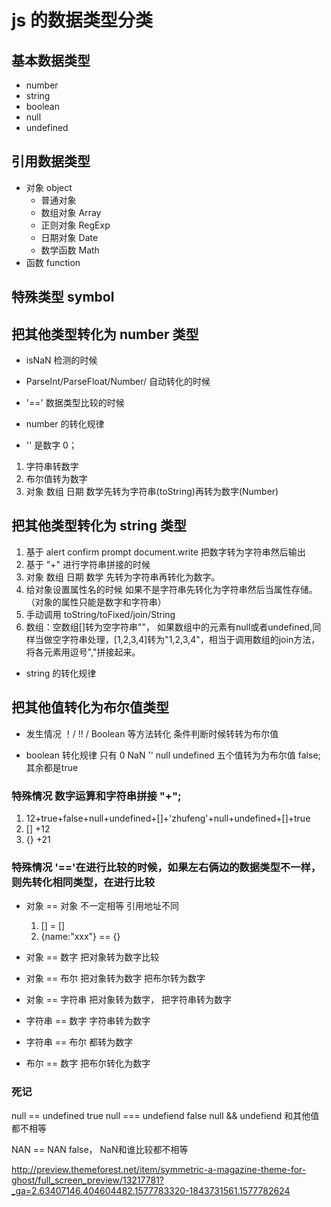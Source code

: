 # js 的数据类型分类
## 基本数据类型
- number
- string
- boolean
- null
- undefined
## 引用数据类型
- 对象 object
    - 普通对象
    - 数组对象 Array
    - 正则对象 RegExp
    - 日期对象 Date 
    - 数学函数 Math
- 函数 function

## 特殊类型 symbol

## 把其他类型转化为 number 类型

- isNaN 检测的时候

- ParseInt/ParseFloat/Number/ 自动转化的时候

- '==' 数据类型比较的时候

- number 的转化规律 
* '' 是数字 0；
1. 字符串转数字
2. 布尔值转为数字
3. 对象 数组 日期 数学先转为字符串(toString)再转为数字(Number)

## 把其他类型转化为 string 类型
1. 基于 alert confirm prompt document.write 把数字转为字符串然后输出
2. 基于 "+" 进行字符串拼接的时候
3. 对象 数组 日期 数学 先转为字符串再转化为数字。
4. 给对象设置属性名的时候 如果不是字符串先转化为字符串然后当属性存储。（对象的属性只能是数字和字符串）
5. 手动调用 toString/toFixed/join/String
6. 数组：空数组[]转为空字符串""，
    如果数组中的元素有null或者undefined,同样当做空字符串处理，[1,2,3,4]转为"1,2,3,4"，相当于调用数组的join方法，将各元素用逗号","拼接起来。


- string 的转化规律 


## 把其他值转化为布尔值类型
- 发生情况
 ！/ !! / Boolean 等方法转化
 条件判断时候转转为布尔值


- boolean 转化规律
 只有 0 NaN '' null undefined 五个值转为为布尔值 false; 其余都是true



### 特殊情况 数字运算和字符串拼接 "+";
1. 12+true+false+null+undefined+[]+'zhufeng'+null+undefined+[]+true
2. [] +12
3. {} +21
### 特殊情况 '=='在进行比较的时候，如果左右俩边的数据类型不一样，则先转化相同类型，在进行比较
- 对象 == 对象 不一定相等 引用地址不同

    1. [] = []
    2. {name:"xxx"} == {} 
- 对象 == 数字 把对象转为数字比较

- 对象 == 布尔 把对象转为数字 把布尔转为数字

- 对象 == 字符串 把对象转为数字， 把字符串转为数字

- 字符串 == 数字 字符串转为数字

- 字符串 == 布尔 都转为数字

- 布尔 == 数字 把布尔转化为数字


### 死记
null == undefined true
null === undefiend false
null && undefiend 和其他值都不相等

NAN == NAN false， NaN和谁比较都不相等





http://preview.themeforest.net/item/symmetric-a-magazine-theme-for-ghost/full_screen_preview/13217781?_ga=2.63407146.404604482.1577783320-1843731561.1577782624


